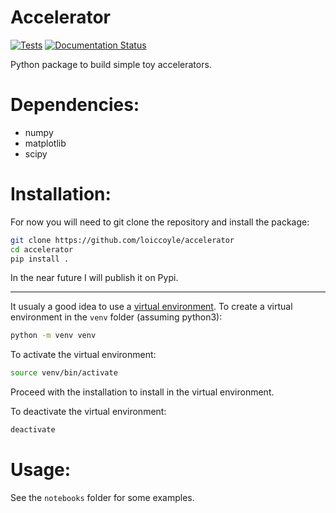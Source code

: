 # Accelerator

[![Tests](https://github.com/loiccoyle/accelerator/workflows/tests/badge.svg)](https://github.com/loiccoyle/accelerator/actions?query=workflow%3Atests)
[![Documentation Status](https://readthedocs.org/projects/pyaccelerator/badge/?version=latest)](https://pyaccelerator.readthedocs.io/en/latest/?badge=latest)

Python package to build simple toy accelerators.

# Dependencies:
  * numpy
  * matplotlib
  * scipy

# Installation:
For now you will need to git clone the repository and install the package:

```sh
git clone https://github.com/loiccoyle/accelerator
cd accelerator
pip install .
```

In the near future I will publish it on Pypi.

---
It usualy a good idea to use a [virtual environment](https://docs.python.org/3/tutorial/venv.html). To create a virtual environment in the `venv` folder (assuming python3):
```sh
python -m venv venv
```

To activate the virtual environment:
```sh
source venv/bin/activate
```

Proceed with the installation to install in the virtual environment.

To deactivate the virtual environment:
 ```sh
 deactivate
 ```

# Usage:
See the `notebooks` folder for some examples.
